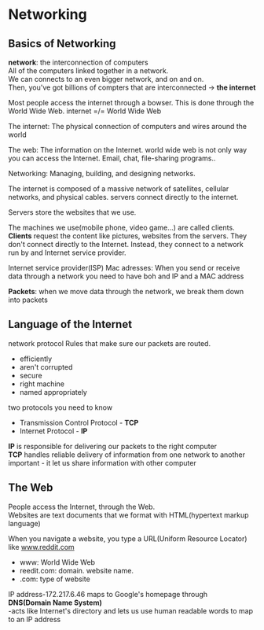<h1>Networking</h1>
<h2>Basics of Networking</h2>

**network**: the interconnection of computers  
All of the computers linked together in a network.  
We can connects to an even bigger network, and on and on.  
Then, you've got billions of compters that are interconnected -> **the internet**  

Most people access the internet through a bowser.
This is done through the World Wide Web.
internet =/= World Wide Web

The internet: The physical connection of computers and wires around the world

The web: The information on the Internet.
world wide web is not only way you can access the Internet.
Email, chat, file-sharing programs..

Networking: Managing, building, and designing networks. 

The internet is composed of a massive network of satellites, cellular networks, and physical cables. 
servers connect directly to the internet.

Servers store the websites that we use.

The machines we use(mobile phone, video game...) are called clients.
**Clients** request the content like pictures, websites from the servers.
They don't connect directly to the Internet.
Instead, they connect to a network run by and Internet service provider.

Internet service provider(ISP)
Mac adresses: When you send or receive data through a network you need to have boh and IP and a MAC address

**Packets**: when we move data through the network, we break them down into packets


<h2>Language of the Internet</h2>  
network protocol Rules that make sure our packets are routed.

- efficiently
- aren't corrupted    
- secure    
- right machine    
- named appropriately    

two protocols you need to know  
- Transmission Control Protocol - **TCP**
- Internet Protocol - **IP**

**IP** is responsible for delivering our packets to the right computer  
**TCP** handles reliable delivery of information from one network to another  
  important - it let us share information with other computer

<h2>The Web</h2>

People access the Internet, through the Web.  
Websites are text documents that we format with HTML(hypertext markup language)  

When you navigate a website, you type a URL(Uniform Resource Locator) like www.reddit.com
- www: World Wide Web
- reedit.com: domain. website name.
- .com: type of website

IP address-172.217.6.46 maps to Google's homepage through  
**DNS(Domain Name System)**  
-acts like Internet's directory and lets us use human readable words to map to an IP address 
